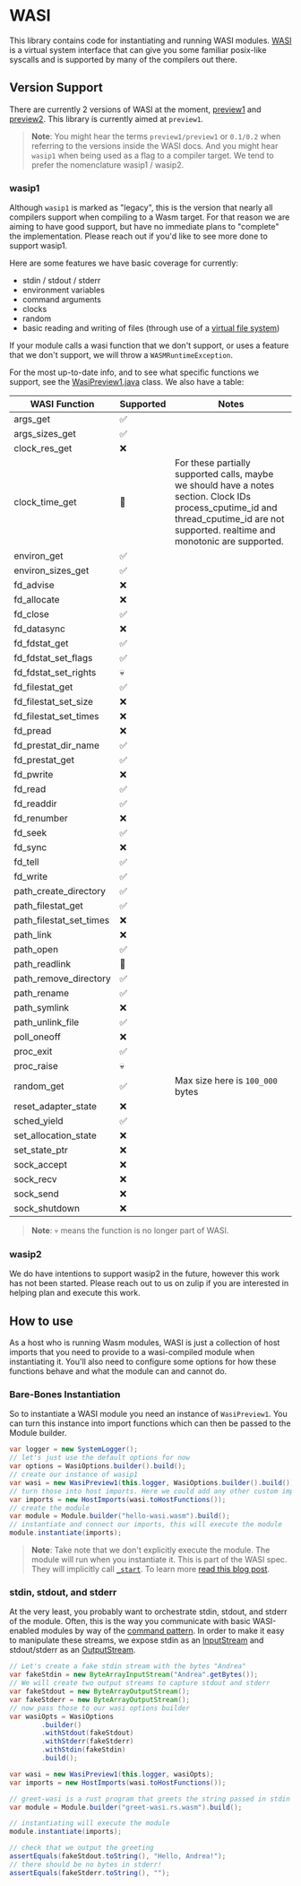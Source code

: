 # WASI

This library contains code for instantiating and running WASI modules.
[WASI](https://wasi.dev/) is a virtual system interface that can give you some familiar posix-like syscalls and is supported
by many of the compilers out there.

## Version Support

There are currently 2 versions of WASI at the moment, [preview1](https://github.com/WebAssembly/WASI/blob/main/legacy/README.md) and [preview2](https://github.com/WebAssembly/WASI/blob/main/preview2/README.md). This library is currently
aimed at `preview1`.

> **Note**: You might hear the terms `preview1/preview1` or `0.1/0.2` when referring to the versions inside the WASI docs.
> And you might hear `wasip1` when being used as a flag to a compiler target. We tend to prefer the nomenclature wasip1 / wasip2.

### wasip1

Although `wasip1` is marked as "legacy", this is the version that nearly all compilers support when compiling to a Wasm target. For that reason we are aiming to have good support, but have no immediate plans to "complete" the implementation.
Please reach out if you'd like to see more done to support wasip1.

Here are some features we have basic coverage for currently:

* stdin / stdout / stderr
* environment variables
* command arguments
* clocks
* random
* basic reading and writing of files (through use of a [virtual file system](https://github.com/google/jimfs))

If your module calls a wasi function that we don't support, or uses a feature that we don't support, we will throw a `WASMRuntimeException`.

For the most up-to-date info, and to see what specific functions we support, see the [WasiPreview1.java](https://github.com/dylibso/chicory/blob/main/wasi/src/main/java/com/dylibso/chicory/wasi/WasiPreview1.java) class.
We also have a table:

| WASI Function           | Supported | Notes                                                                                                                                                                                  |
|-------------------------|-----------|----------------------------------------------------------------------------------------------------------------------------------------------------------------------------------------|
| args_get                | ✅         |                                                                                                                                                                                        |
| args_sizes_get          | ✅         |                                                                                                                                                                                        |
| clock_res_get           | ❌         |                                                                                                                                                                                        |
| clock_time_get          | 👷        | For these partially supported calls, maybe we should have a notes section. Clock IDs process_cputime_id and thread_cputime_id are not supported. realtime and monotonic are supported. |
| environ_get             | ✅         |                                                                                                                                                                                        |
| environ_sizes_get       | ✅         |                                                                                                                                                                                        |
| fd_advise               | ❌         |                                                                                                                                                                                        |
| fd_allocate             | ❌         |                                                                                                                                                                                        |
| fd_close                | ✅         |                                                                                                                                                                                        |
| fd_datasync             | ❌         |                                                                                                                                                                                        |
| fd_fdstat_get           | ✅         |                                                                                                                                                                                        |
| fd_fdstat_set_flags     | ✅         |                                                                                                                                                                                        |
| fd_fdstat_set_rights    | 💀        |                                                                                                                                                                                        |
| fd_filestat_get         | ✅         |                                                                                                                                                                                        |
| fd_filestat_set_size    | ❌         |                                                                                                                                                                                        |
| fd_filestat_set_times   | ❌         |                                                                                                                                                                                        |
| fd_pread                | ❌         |                                                                                                                                                                                        |
| fd_prestat_dir_name     | ✅         |                                                                                                                                                                                        |
| fd_prestat_get          | ✅         |                                                                                                                                                                                        |
| fd_pwrite               | ❌         |                                                                                                                                                                                        |
| fd_read                 | ✅         |                                                                                                                                                                                        |
| fd_readdir              | ✅         |                                                                                                                                                                                        |
| fd_renumber             | ❌         |                                                                                                                                                                                        |
| fd_seek                 | ✅         |                                                                                                                                                                                        |
| fd_sync                 | ❌         |                                                                                                                                                                                        |
| fd_tell                 | ✅         |                                                                                                                                                                                        |
| fd_write                | ✅         |                                                                                                                                                                                        |
| path_create_directory   | ✅         |                                                                                                                                                                                        |
| path_filestat_get       | ✅         |                                                                                                                                                                                        |
| path_filestat_set_times | ❌         |                                                                                                                                                                                        |
| path_link               | ❌         |                                                                                                                                                                                        |
| path_open               | ✅        |                                                                                                                                                                                        |
| path_readlink           | 👷        |                                                                                                                                                                                        |
| path_remove_directory   | ✅         |                                                                                                                                                                                        |
| path_rename             | ✅         |                                                                                                                                                                                        |
| path_symlink            | ❌         |                                                                                                                                                                                        |
| path_unlink_file        | ✅         |                                                                                                                                                                                        |
| poll_oneoff             | ❌         |                                                                                                                                                                                        |
| proc_exit               | ✅         |                                                                                                                                                                                        |
| proc_raise              | 💀        |                                                                                                                                                                                        |
| random_get              | ✅         | Max size here is `100_000` bytes                                                                                                                                                       |
| reset_adapter_state     | ❌         |                                                                                                                                                                                        |
| sched_yield             | ✅         |                                                                                                                                                                                        |
| set_allocation_state    | ❌         |                                                                                                                                                                                        |
| set_state_ptr           | ❌         |                                                                                                                                                                                        |
| sock_accept             | ❌         |                                                                                                                                                                                        |
| sock_recv               | ❌         |                                                                                                                                                                                        |
| sock_send               | ❌         |                                                                                                                                                                                        |
| sock_shutdown           | ❌         |                                                                                                                                                                                        |


> **Note**: 💀 means the function is no longer part of WASI.

### wasip2

We do have intentions to support wasip2 in the future, however this work has not been started. Please reach out to us on zulip if you are interested in helping plan and execute this work.

## How to use

As a host who is running Wasm modules, WASI is just a collection of host imports that you need to provide
to a wasi-compiled module when instantiating it. You'll also need to configure some options for how
these functions behave and what the module can and cannot do.

### Bare-Bones Instantiation

So to instantiate a WASI module you need an instance of `WasiPreview1`. You can turn this instance into
import functions which can then be passed to the Module builder.

```java
var logger = new SystemLogger();
// let's just use the default options for now
var options = WasiOptions.builder().build();
// create our instance of wasip1
var wasi = new WasiPreview1(this.logger, WasiOptions.builder().build());
// turn those into host imports. Here we could add any other custom imports we have
var imports = new HostImports(wasi.toHostFunctions());
// create the module
var module = Module.builder("hello-wasi.wasm").build();
// instantiate and connect our imports, this will execute the module
module.instantiate(imports);
```

> **Note**: Take note that we don't explicitly execute the module. The module will run when you instantiate it. This
> is part of the WASI spec. They will implicitly call [`_start`](https://webassembly.github.io/spec/core/syntax/modules.html#start-function). To learn more [read this blog post](https://dylibso.com/blog/wasi-command-reactor/).

### stdin, stdout, and stderr

At the very least, you probably want to orchestrate stdin, stdout, and stderr of the module.
Often, this is the way you communicate with basic WASI-enabled modules by way of the [command pattern](https://dylibso.com/blog/wasi-command-reactor/).
In order to make it easy to manipulate these streams, we expose stdin as an [InputStream](https://docs.oracle.com/javase/8/docs/api/java/io/InputStream.html)
and stdout/stderr as an [OutputStream](https://docs.oracle.com/javase/8/docs/api/java/io/OutputStream.html).

```java
// Let's create a fake stdin stream with the bytes "Andrea"
var fakeStdin = new ByteArrayInputStream("Andrea".getBytes());
// We will create two output streams to capture stdout and stderr
var fakeStdout = new ByteArrayOutputStream();
var fakeStderr = new ByteArrayOutputStream();
// now pass those to our wasi options builder
var wasiOpts = WasiOptions
        .builder()
        .withStdout(fakeStdout)
        .withStderr(fakeStderr)
        .withStdin(fakeStdin)
        .build();

var wasi = new WasiPreview1(this.logger, wasiOpts);
var imports = new HostImports(wasi.toHostFunctions());

// greet-wasi is a rust program that greets the string passed in stdin
var module = Module.builder("greet-wasi.rs.wasm").build();

// instantiating will execute the module
module.instantiate(imports);

// check that we output the greeting
assertEquals(fakeStdout.toString(), "Hello, Andrea!");
// there should be no bytes in stderr!
assertEquals(fakeStderr.toString(), "");
```
